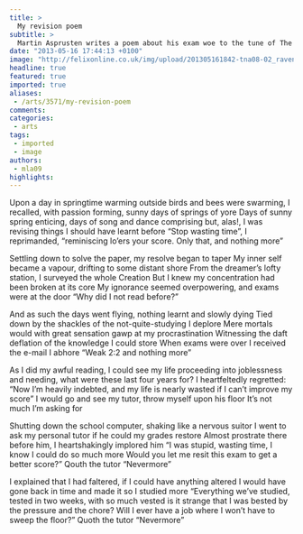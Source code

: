 ```yaml
---
title: >
  My revision poem
subtitle: >
  Martin Asprusten writes a poem about his exam woe to the tune of The Raven by Edgar Allan Poe
date: "2013-05-16 17:44:13 +0100"
image: "http://felixonline.co.uk/img/upload/201305161842-tna08-02_raven_watching_night_car_ca.jpg"
headline: true
featured: true
imported: true
aliases:
 - /arts/3571/my-revision-poem
comments:
categories:
 - arts
tags:
 - imported
 - image
authors:
 - mla09
highlights:
---
```


Upon a day in springtime warming outside birds and bees were swarming,
 I recalled, with passion forming, sunny days of springs of yore
 Days of sunny spring enticing, days of song and dance comprising
 but, alas!, I was revising things I should have learnt before
 “Stop wasting time”, I reprimanded, “reminiscing lo’ers your score.
 Only that, and nothing more”

Settling down to solve the paper, my resolve began to taper
 My inner self became a vapour, drifting to some distant shore
 From the dreamer’s lofty station, I surveyed the whole Creation
 But I knew my concentration had been broken at its core
 My ignorance seemed overpowering, and exams were at the door
 “Why did I not read before?”

And as such the days went flying, nothing learnt and slowly dying
 Tied down by the shackles of the not-quite-studying I deplore
 Mere mortals would with great sensation gawp at my procrastination
 Witnessing the daft deflation of the knowledge I could store
 When exams were over I received the e-mail I abhore
 “Weak 2:2 and nothing more”

As I did my awful reading, I could see my life proceeding
 into joblessness and needing, what were these last four years for?
 I heartfeltedly regretted: “Now I’m heavily indebted,
 and my life is nearly wasted if I can’t improve my score”
 I would go and see my tutor, throw myself upon his floor
 It’s not much I’m asking for

Shutting down the school computer, shaking like a nervous suitor
 I went to ask my personal tutor if he could my grades restore
 Almost prostrate there before him, I heartshakingly implored him
 “I was stupid, wasting time, I know I could do so much more
 Would you let me resit this exam to get a better score?”
 Qouth the tutor “Nevermore”

I explained that I had faltered, if I could have anything altered
 I would have gone back in time and made it so I studied more
 “Everything we’ve studied, tested in two weeks, with so much vested
 is it strange that I was bested by the pressure and the chore?
 Will I ever have a job where I won’t have to sweep the floor?”
 Quoth the tutor “Nevermore”
